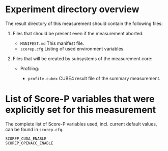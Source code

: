 # Experiment directory overview

The result directory of this measurement should contain the following files:

   1. Files that should be present even if the measurement aborted:

      * `MANIFEST.md`           This manifest file.
      * `scorep.cfg`            Listing of used environment variables.

   2. Files that will be created by subsystems of the measurement core:

      * Profiling:

        * `profile.cubex`       CUBE4 result file of the summary measurement.

# List of Score-P variables that were explicitly set for this measurement

The complete list of Score-P variables used, incl. current default values,
can be found in `scorep.cfg`.

    SCOREP_CUDA_ENABLE
    SCOREP_OPENACC_ENABLE
